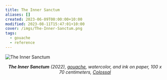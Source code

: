 ```yaml
---
title: The Inner Sanctum
aliases: []
created: 2023-06-09T00:00:00+10:00
modified: 2023-08-11T15:47:01+10:00
cover: /imgs/The-Inner-Sanctum.png
tags:
  - gouache
  - reference
---
```


![The Inner Sanctum](/imgs/the-inner-sanctum.png)
*<center>**The Inner Sanctum** (2022), [gouache](notes/gouache), watercolor, and ink on paper, 100 x 70 centimeters, [Colossal](https://www.thisiscolossal.com/2022/11/rithika-merchant-mixed-media-works/)</center>*